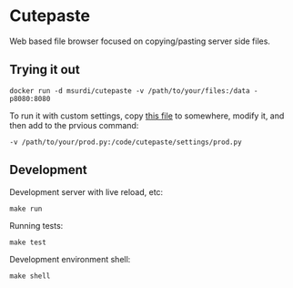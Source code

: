 Cutepaste
=========

Web based file browser focused on copying/pasting
server side files.


Trying it out
-------------

    docker run -d msurdi/cutepaste -v /path/to/your/files:/data -p8080:8080
 
 
To run it with custom settings, copy [this file](https://github.com/msurdi/cutepaste/tree/master...) to
somewhere, modify it, and then add to the prvious command:

    -v /path/to/your/prod.py:/code/cutepaste/settings/prod.py
   

Development
-----------
Development server with live reload, etc:

    make run
    
Running tests:

    make test
    
Development environment shell:

    make shell